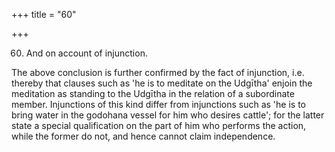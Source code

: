 +++
title = "60"

+++


60. And on account of injunction.

The above conclusion is further confirmed by the fact of injunction, i.e. thereby that clauses such as 'he is to meditate on the Udgītha' enjoin the meditation as standing to the Udgītha in the relation of a subordinate member. Injunctions of this kind differ from injunctions such as 'he is to bring water in the godohana vessel for him who desires cattle'; for the latter state a special qualification on the part of him who performs the action, while the former do not, and hence cannot claim independence.

